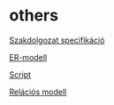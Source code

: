 # others
[Szakdolgozat specifikáció](https://onedrive.live.com/view.aspx?resid=D32417D921A94500!350032&ithint=file%2cdocx&authkey=!AOA51Ca1FbhZ1I4)

[ER-modell](https://viewer.diagrams.net/?tags=%7B%7D&highlight=0000ff&edit=_blank&layers=1&nav=1&title=VegsoERModell.jpg#R7Vxbl5s2EP41e0774BwECHsfs5ek6UnaTXKSNHnZw9parBQQAdlr99dXAnGTWC92bSTSzUMWRkKg75sZzYjBZ85ltHmd%2BsnyHVmg8My2Fpsz5%2BrMZv%2Fcc%2FaHS7aF5By4hSBI8aIQgVrwEf%2BDhNAS0hVeoKzVkRISUpy0hXMSx2hOWzI%2FTclDu9s9Cdt3TfwAKYKPcz9UpV%2Fwgi4L6cye1vLfEA6W5Z2BJyYc%2BWVnMZNs6S%2FIQ0PkXJ85lykhtDiKNpco5OCVuBTXvXqktXqwFMW0zwWR9%2B598OebaRZ%2F%2FgDee2t%2Ffb%2BaAFs8HN2WM0YLBoA4jUnM%2FlykZBUvEB%2FHYmckpUsSkNgP3xKSMCFgwu%2BI0q2gz19RwkRLGoWiFW0w%2FYtf%2FgKKs69iMH58tWmebMuTmKbbxkX89Gs5Hj%2BpL8vP6usWLznx9eMzySschqJdxU1AmZFVOke7wBL656cBojv6waIfB7JxA8HKa0QixJ6XdUhR6FO8bmuaLxQ2qPrVnLIDQes%2BFBfjrv1wJe50g9J7kkYozRTy20w%2FLDFFHxM%2FR%2BWBGXib1UeRXKOUos3OuYtWdyasQ7iH8vShtjVQGtCyYWeedSK0XE%2BjQYCDDMLSZhB2T4NwpkZZRLkmmcwxaDFcE24ux8AojqH1zPHxObbN4hg8c3x8js2KXqDOAPUpjrVz5ZnFlfPM1eNcuUZxZStZwafMhIRgAtoJgX2uOyMAU4O12rSMwOlpDWYlBGD2TPHRKQZmBRJgBEnf%2BDg2KwCxR5D0jY9jswIXOLAdNxiu%2BR5L0teXY2jWeuwowelbMmf3JbH%2BANWDpgWo9ii2rL2mTUysF8BxnjQLdnaDUsxgQunJbcXtaSvlgIbYij2K9MQDjsS%2F5U1Hyr9jFv%2FPucsJODZro9t%2Bzl1OwLFZca0zitzF%2FYn8uFn7ExAqQe8wClETcf0h8uOtQkVN%2F35pzekpPLoF55cyOPxto0NCcEyzxsg3XFBnBFVkLzICp12IxQ6KEWvdqB7tP6jLzHh12TML%2Fr%2Boi%2BvuVBelPwQa1MtVtOt6jcS0tKbf5ezNSb%2B7%2FLYXsrterNhBwA%2FY9ULE7lBJVXsNQ5xkaBAcXclpARXGWQeKzsnespn87rgOcZnbbTk1CxgW%2FXg9faFZmxieYkOxHyGtBgKnZhnIdJRuxrPaKLq6YQTqyhaS%2Ba12dZu60zZQrm6g1HUtoyliTkWrPkm77%2FphUl3X3GcIYLrVq09S1Oh2VNZPhwSqmsK4HJhtmgMr87wGjn6AbkMcYb2mKUfm7lQ3UuprRO1u3paSPxfqBkldD%2Bc%2BRQHhYxe2mCV%2B3ELM%2B7HiH61dzElIWET7koeJwZ3%2FC3tG9hCW9OfXHDnrnsR0cu9HONwWl0QkJlmBddWe5XE7b7WSTSFnwNKJH%2BIgLhoyFtoWXqF8jNpPQPlDRMiQ4NL8K7vqrEQG5tgwyRU%2F5uoLORaQAfpUX1D1LfXhoGHsepiCgKqF%2F8fhZwLuH2E%2BR36SX1415bdptdcjFoRVI5Zqzjs1FJ2356rO5bmycwmQxhIa3mf%2BVVM19doMIDeEqmceHJbDbGt57mNLeWEYVdus0SQMpGpzGm3MUCp50Li%2FTEx%2BWrHTFLZ1RvRTlKtargorMWDFcssQt3Qxnm4Xo0aSC%2BZi9IIk%2B2Hdy7ozzvBoAuT4yNINpBofocjH4a2%2FWKQoU3cwh4VLDpIGzF%2B%2B%2F%2FjDefPl5u7i1er%2Ba%2FgeBVsXToatHSqP96qm2%2FP77zxAkHbXclnrHcXJKu76ltwJNTVkA85RY%2BUEpRHOMkxizSYjZbLQ0e1h1JBZe14xkfwK1L0v4qiLfsBsDKWG%2Bd%2BObZFhcVL3j%2B4wc7C3%2BkMkSaO0R0jqDnjiZ9kDSRdacTo3TKPgwOXAhyzphxfIP1J0cPiCDXvXCxm1YEN1EbphMQ6e4yQvlFd0IF2S6G6VPW0Sbc04goEA6Tdeun7kpctCZiezENWTfFmiVHW3%2BjCTiz60Y%2BbBYb3KsCWoR%2FcqXt80wKwiVG%2FYjwkOSwfNWTt6s2xYtYWa7ImfBOuo79LmAh0pAO35OukYHrBzp0QtUBrVtshRtjw6gQE9jUDbdzO7nrphA0uyytBtvIruNGepcumRM%2BAOfidW7rBr%2F8%2B0SdiJpz1Ki7EVi9Fe5TLT%2BPbh02cQXNJkPf%2F97io5n7x8QyfZZOAoeS9LOYI2d8756MGNuFSqg5crmhwokViYk7hK4nG%2Fkvhd02zW3SRJiJHe3aeZrW%2Bt6IRp4LViLD8o3ImV8UnirqduGMIqDW9DHP%2Bt1RKcabvuAQ64FtDo%2B4%2Fgj%2Bjba0oX%2BN18%2Bw1Z61MmDPupfR%2F1lXTrSX3unPFpHD8czO8%2FPinpbR%2FfYfXDI0Q%2Finp3AP%2F4xqojRT8DvvTrhErnHmF%2F39%2F%2Bhge8sJ7eQjr4E56jmNVe3zcOsCrseshmkRfK5ilOOt9GDGkmrpxOn64w%2BUyUDTYcUF0w6Fz%2FCw%3D%3D)

[Script](https://drive.google.com/file/d/1LcdT86Ox__adgBIvzUEeRFz1INbJYA0L/view?usp=sharing)

[Relációs modell](https://drive.google.com/file/d/1ToEpVKutEZA9JcJm9Qi6IBFsh3nKtbBX/view?usp=sharing)


